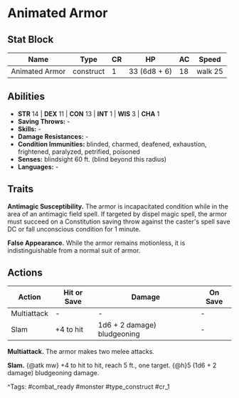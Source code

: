 # Animated Armor

## Stat Block

| Name | Type | CR | HP | AC | Speed |
|------|------|----|----|----|-------|
| Animated Armor | construct | 1 | 33 (6d8 + 6) | 18 | walk 25 |

## Abilities

- **STR** 14 | **DEX** 11 | **CON** 13 | **INT** 1 | **WIS** 3 | **CHA** 1
- **Saving Throws:** -  
- **Skills:** -  
- **Damage Resistances:** -  
- **Condition Immunities:** blinded, charmed, deafened, exhaustion, frightened, paralyzed, petrified, poisoned  
- **Senses:** blindsight 60 ft. (blind beyond this radius)  
- **Languages:** -

## Traits

**Antimagic Susceptibility.** The armor is incapacitated condition while in the area of an antimagic field spell. If targeted by dispel magic spell, the armor must succeed on a Constitution saving throw against the caster's spell save DC or fall unconscious condition for 1 minute.

**False Appearance.** While the armor remains motionless, it is indistinguishable from a normal suit of armor.


## Actions

| Action | Hit or Save | Damage | On Save |
|--------|--------------|--------|----------|
| Multiattack | - | - | - |
| Slam | +4 to hit | 1d6 + 2 damage) bludgeoning | - |

**Multiattack.** The armor makes two melee attacks.

**Slam.** {@atk mw} +4 to hit to hit, reach 5 ft., one target. {@h}5 (1d6 + 2 damage) bludgeoning damage.


^Tags: #combat_ready #monster #type_construct #cr_1